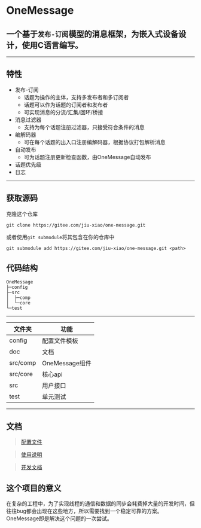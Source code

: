 # OneMessage
一个基于`发布-订阅`模型的消息框架，为嵌入式设备设计，使用C语言编写。
---
---
## 特性
* 发布-订阅
    * 话题为操作的主体，支持多发布者和多订阅者
    * 话题可以作为话题的订阅者和发布者
    * 可实现消息的分流/汇集/回环/桥接
* 消息过滤器
    * 支持为每个话题注册过滤器，只接受符合条件的消息
* 编解码器
    * 可在每个话题的出入口注册编解码器，根据协议打包解析消息
* 自动发布
    * 可为话题注册更新检查函数，由OneMessage自动发布
* 话题优先级
* 日志
-------
## 获取源码
克隆这个仓库
```
git clone https://gitee.com/jiu-xiao/one-message.git
```
或者使用`git submodule`将其包含在你的仓库中
```
git submodule add https://gitee.com/jiu-xiao/one-message.git <path>
```
## 代码结构
```
OneMessage
├─config
├─src
│  ├─comp
│  └─core
└─test
```
****
| 文件夹   | 功能           |
| -------- | -------------- |
| config   | 配置文件模板   |
| doc      | 文档           |
| src/comp | OneMessage组件 |
| src/core | 核心api        |
| src      | 用户接口       |
| test     | 单元测试       |
****
## 文档
> [配置文件](doc/config.md)  

> [使用说明](doc/user.md)

> [开发文档](doc/dev.md)
## 这个项目的意义
在复杂的工程中，为了实现线程的通信和数据的同步会耗费掉大量的开发时间，但往往bug都会出现在这些地方，所以需要找到一个稳定可靠的方案。OneMessage即是解决这个问题的一次尝试。
